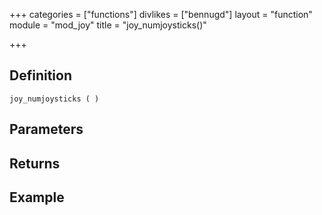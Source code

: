 +++
categories = ["functions"]
divlikes = ["bennugd"]
layout = "function"
module = "mod_joy"
title = "joy_numjoysticks()"

+++

## Definition

    joy_numjoysticks ( )

## Parameters

## Returns

## Example
